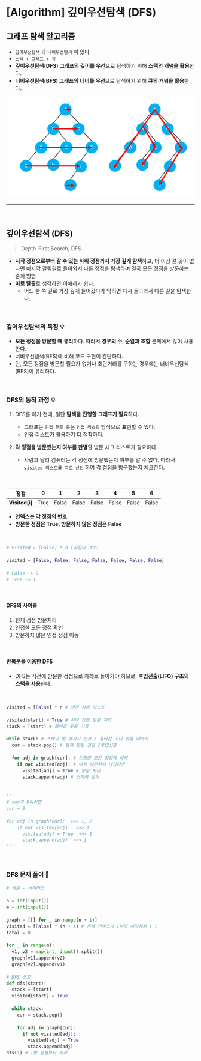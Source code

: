 # [Algorithm] 깊이우선탐색 (DFS)

## **그래프 탐색 알고리즘**

- `깊이우선탐색` 과 `너비우선탐색` 이 있다
- `스택 + 그래프 + 큐`
- **깊이우선탐색(DFS) 그래프의 깊이를 우선**으로 탐색하기 위해 **스택의 개념을 활용**한다.
- **너비우선탐색(BFS) 그래프의 너비를 우선**으로 탐색하기 위해 **큐의 개념을 활용**한다.

![](./img/dfs.png)

---

<br />

## **깊이우선탐색 (DFS)**

> Depth-First Search, DFS

- **시작 정점으로부터 갈 수 있는 하위 정점까지 가장 깊게 탐색**하고, 더 이상 갈 곳이 없다면 마지막 갈림길로 돌아와서 다른 정점을 탐색하며 결국 모든 정점을 방문하는 순회 방법
- **미로 탈출**로 생각하면 이해하기 쉽다.
  - 어느 한 쪽 길로 가장 깊게 들어갔다가 막히면 다시 돌아와서 다른 길을 탐색한다.

<br />

### **깊이우선탐색의 특징** 💡

- **모든 정점을 방문할 때 유리**하다. 따라서 **경우의 수, 순열과 조합** 문제에서 많이 사용한다.
- 너비우선탬색(BFS)에 비해 코드 구현이 간단하다.
- 단, 모든 정점을 방문할 필요가 없거나 최단거리를 구하는 경우에는 너비우선탐색(BFS)이 유리하다.

<br />

### **DFS의 동작 과정** 💡

1. DFS를 하기 전에, 일단 **탐색을 진행할 그래프가 필요**하다.

   - 그래프는 `인접 행렬` 혹은 `인접 리스트` 방식으로 표현할 수 있다.
   - 인접 리스트가 활용하기 더 적합하다.

2. **각 정점을 방문했는지 여부를 판별**할 방문 체크 리스트가 필요하다.
   - 사람과 달리 컴퓨터는 각 정점에 방문했는지 여부를 알 수 없다. 따라서 `visited 리스트를 따로 선언` 하여 각 정점을 방문했는지 체크한다.

<br />

| 정점           | 0    | 1     | 2     | 3     | 4     | 5     | 6     |
| -------------- | ---- | ----- | ----- | ----- | ----- | ----- | ----- |
| **Visited[i]** | True | False | False | False | False | False | False |

- **인덱스는 각 정점의 번호**
- **방문한 정점은 True, 방문하지 않은 정점은 False**

<br />

```python
# visited = [False] * n (정점의 개수)

visited = [False, False, False, False, False, False, False]

# False -> 0
# True -> 1
```

<br />

#### **DFS의 사이클**

1. 현재 정점 방문처리
2. 인접한 모든 정점 확인
3. 방문하지 않은 인접 정점 이동

<br />

#### **반복문을 이용한 DFS**

- DFS는 직전에 방문한 정점으로 차례로 돌아가야 하므로, **후입선출(LIFO) 구조의 스택을 사용**한다.

<br />

```python
visited = [False] * n # 방문 처리 리스트

visited[start] = True # 시작 정점 방문 처리
stack = [start] # 돌아갈 곳을 기록

while stack: # 스택이 빌 때까지 반복 / 돌아갈 곳이 없을 때까지
  cur = stack.pop() # 현재 방문 정점 /후입선출

  for adj in graph[cur]: # 인접한 모든 정점에 대해
    if not visited[adj]: # 아직 방문하지 않았다면
      visited[adj] = True # 방문 처리
      stack.append(adj) # 스택에 넣기


'''
# cur가 0이라면
cur = 0

for adj in graph[cur]:  >>> 1, 2
    if not visited[adj]:  >>> 1
      visited[adj] = True  >>> 1
      stack.append(adj)  >>> 1
'''
```

<br />

### **DFS 문제 풀이** 📝

```python
# 백준 - 바이러스

n = int(input())
m = int(input())

graph = [[] for _ in range(n + 1)]
visited = [False] * (n + 1) # 문제 인덱스가 1부터 시작해서 + 1
total = 0

for _ in range(m):
  v1, v2 = map(int, input().split())
  graph[v1].append(v2)
  graph[v2].append(v1)

# DFS 코드
def dfs(start):
  stack = [start]
  visited[start] = True

  while stack:
    cur = stack.pop()

    for adj in graph[cur]:
      if not visited[adj]:
        visited[adj] = True
        stack.append(adj)
dfs(1) # 1번 정점부터 시작
```
